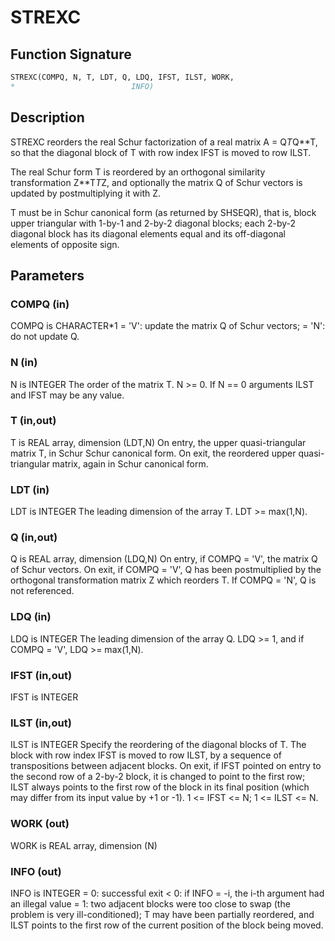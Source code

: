 # STREXC

## Function Signature

```fortran
STREXC(COMPQ, N, T, LDT, Q, LDQ, IFST, ILST, WORK,
*                          INFO)
```

## Description


 STREXC reorders the real Schur factorization of a real matrix
 A = Q*T*Q**T, so that the diagonal block of T with row index IFST is
 moved to row ILST.

 The real Schur form T is reordered by an orthogonal similarity
 transformation Z**T*T*Z, and optionally the matrix Q of Schur vectors
 is updated by postmultiplying it with Z.

 T must be in Schur canonical form (as returned by SHSEQR), that is,
 block upper triangular with 1-by-1 and 2-by-2 diagonal blocks; each
 2-by-2 diagonal block has its diagonal elements equal and its
 off-diagonal elements of opposite sign.

## Parameters

### COMPQ (in)

COMPQ is CHARACTER*1 = 'V': update the matrix Q of Schur vectors; = 'N': do not update Q.

### N (in)

N is INTEGER The order of the matrix T. N >= 0. If N == 0 arguments ILST and IFST may be any value.

### T (in,out)

T is REAL array, dimension (LDT,N) On entry, the upper quasi-triangular matrix T, in Schur Schur canonical form. On exit, the reordered upper quasi-triangular matrix, again in Schur canonical form.

### LDT (in)

LDT is INTEGER The leading dimension of the array T. LDT >= max(1,N).

### Q (in,out)

Q is REAL array, dimension (LDQ,N) On entry, if COMPQ = 'V', the matrix Q of Schur vectors. On exit, if COMPQ = 'V', Q has been postmultiplied by the orthogonal transformation matrix Z which reorders T. If COMPQ = 'N', Q is not referenced.

### LDQ (in)

LDQ is INTEGER The leading dimension of the array Q. LDQ >= 1, and if COMPQ = 'V', LDQ >= max(1,N).

### IFST (in,out)

IFST is INTEGER

### ILST (in,out)

ILST is INTEGER Specify the reordering of the diagonal blocks of T. The block with row index IFST is moved to row ILST, by a sequence of transpositions between adjacent blocks. On exit, if IFST pointed on entry to the second row of a 2-by-2 block, it is changed to point to the first row; ILST always points to the first row of the block in its final position (which may differ from its input value by +1 or -1). 1 <= IFST <= N; 1 <= ILST <= N.

### WORK (out)

WORK is REAL array, dimension (N)

### INFO (out)

INFO is INTEGER = 0: successful exit < 0: if INFO = -i, the i-th argument had an illegal value = 1: two adjacent blocks were too close to swap (the problem is very ill-conditioned); T may have been partially reordered, and ILST points to the first row of the current position of the block being moved.

